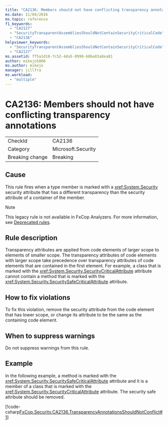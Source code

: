 ```yaml
---
title: "CA2136: Members should not have conflicting transparency annotations"
ms.date: 11/04/2016
ms.topic: reference
f1_keywords:
  - "CA2127"
  - "SecurityTransparentAssembliesShouldNotContainSecurityCriticalCode"
  - "CA2136"
helpviewer_keywords:
  - "SecurityTransparentAssembliesShouldNotContainSecurityCriticalCode"
  - "CA2127"
ms.assetid: ff5a1d18-7c52-4da5-8990-60be83a8ea81
author: mikejo5000
ms.author: mikejo
manager: jillfra
ms.workload:
  - "multiple"
---
```

# CA2136: Members should not have conflicting transparency annotations

|||
|-|-|
|CheckId|CA2136|
|Category|Microsoft.Security|
|Breaking change|Breaking|

## Cause
This rule fires when a type member is marked with a <xref:System.Security> security attribute that has a different transparency than the security attribute of a container of the member.

> [!NOTE]
> This legacy rule is not available in FxCop Analyzers. For more information, see [Deprecated rules](fxcop-rule-port-status.md#deprecated-rules).

## Rule description
Transparency attributes are applied from code elements of larger scope to elements of smaller scope. The transparency attributes of code elements with larger scope take precedence over transparency attributes of code elements that are contained in the first element. For example, a class that is marked with the <xref:System.Security.SecurityCriticalAttribute> attribute cannot contain a method that is marked with the <xref:System.Security.SecuritySafeCriticalAttribute> attribute.

## How to fix violations
To fix this violation, remove the security attribute from the code element that has lower scope, or change its attribute to be the same as the containing code element.

## When to suppress warnings
Do not suppress warnings from this rule.

## Example
In the following example, a method is marked with the <xref:System.Security.SecuritySafeCriticalAttribute> attribute and it is a member of a class that is marked with the <xref:System.Security.SecurityCriticalAttribute> attribute. The security safe attribute should be removed.

[!code-csharp[FxCop.Security.CA2136.TransparencyAnnotationsShouldNotConflict#1](../code-quality/codesnippet/CSharp/ca2136-members-should-not-have-conflicting-transparency-annotations_1.cs)]
